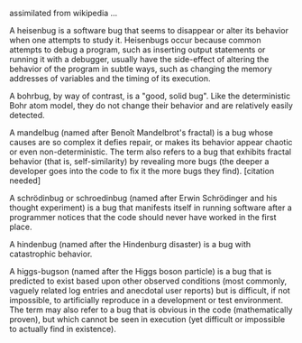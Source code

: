assimilated from wikipedia ...

A heisenbug is a software bug that seems to disappear or alter its behavior when one attempts to study it.  Heisenbugs occur because common attempts to debug a program, such as inserting output statements or running it with a debugger, usually have the side-effect of altering the behavior of the program in subtle ways, such as changing the memory addresses of variables and the timing of its execution.

A bohrbug, by way of contrast, is a "good, solid bug". Like the deterministic Bohr atom model, they do not change their behavior and are relatively easily detected.

A mandelbug (named after Benoît Mandelbrot's fractal) is a bug whose causes are so complex it defies repair, or makes its behavior appear chaotic or even non-deterministic. The term also refers to a bug that exhibits fractal behavior (that is, self-similarity) by revealing more bugs (the deeper a developer goes into the code to fix it the more bugs they find). [citation needed]

A schrödinbug or schroedinbug (named after Erwin Schrödinger and his thought experiment) is a bug that manifests itself in running software after a programmer notices that the code should never have worked in the first place.

A hindenbug (named after the Hindenburg disaster) is a bug with catastrophic behavior.

A higgs-bugson (named after the Higgs boson particle) is a bug that is predicted to exist based upon other observed conditions (most commonly, vaguely related log entries and anecdotal user reports) but is difficult, if not impossible, to artificially reproduce in a development or test environment. The term may also refer to a bug that is obvious in the code (mathematically proven), but which cannot be seen in execution (yet difficult or impossible to actually find in existence).


